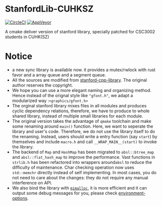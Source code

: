 # StanfordLib-CUHKSZ
[![CircleCI](https://circleci.com/gh/SchrodingerZhu/StanfordLib-CUHKSZ.svg?style=svg)](https://circleci.com/gh/SchrodingerZhu/StanfordLib-CUHKSZ)
[![AppVeyor](https://ci.appveyor.com/api/projects/status/github/schrodingerzhu/stanfordlib-cuhksz?branch=master&svg=true)](https://ci.appveyor.com/project/SchrodingerZhu/stanfordlib-cuhksz/)

A cmake deliver version of stanford library, specially patched for CSC3002 students in CUHK(SZ)

# Notice
- a new sync library is available now. it provides a mutex/rwlock with rust favor and a array queue and a segment queue.
- All the sources are modified from [stanford-cpp-library](https://github.com/zelenski/stanford-cpp-library). The original author reserves the copyright.
- We hope you can use a more elegant naming and organizing method. Hence instead of the orignal style like `"gfont.h"`, we adapt a modularized way :`<graphics/gfont.h>`
- The orginal stanford library mixes files in all modules and produces cyclic dependency relations, therefore, we have to produce to whole shared library, instead of multiple small libraries for each module.
- The original version takes the advantage of `qmake` toolchain and make some renaming around `main()` function. Here, we want to seperate the library and user's code.
  Therefore, we do not use the library itself to do the renaming. Instead, users should write a entry function (say `start`) by themselves and include `macro.h` and call `__WRAP_MAIN__(start)` to invoke the library.
- The backend of `Map` and `HashMap` has been migrated to `absl::btree_map` and `absl::flat_hash_map` to improve the performance.
  Vast functions in `strlib.h` has been refactored into wrappers around`absl` to reduce the difficulty of maintenance.
  Char checking operation now uses `std::memchr` directly instead of self implementing.
  In most cases, you do not need to care about the changes: they do not require any manual interference on API.
- We also bind the library with [`mimalloc`](https://github.com/microsoft/mimalloc), it is more efficient and it can output some debug messages for you, please check [environment-options](https://github.com/microsoft/mimalloc#environment-options).